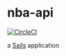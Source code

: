 # nba-api

[![CircleCI](https://circleci.com/gh/TheRender/nba-api.svg?style=svg&circle-token=f25f66b03c844469d25082cc98440496b76c445d)](https://circleci.com/gh/TheRender/nba-api)

a [Sails](http://sailsjs.org) application
